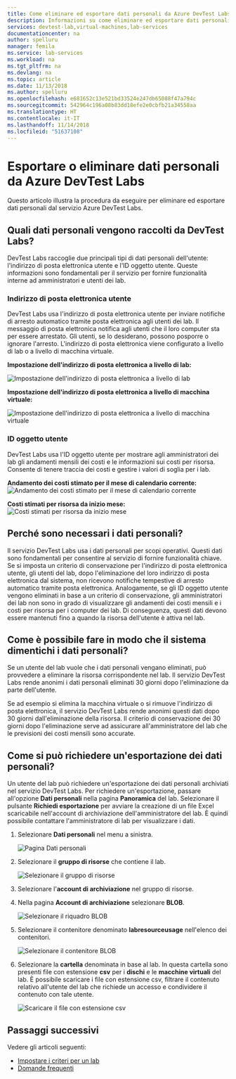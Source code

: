 ```yaml
---
title: Come eliminare ed esportare dati personali da Azure DevTest Labs | Microsoft Docs
description: Informazioni su come eliminare ed esportare dati personali dal servizio Azure DevLast Labs per adempiere agli obblighi derivanti dall'applicazione del Regolamento generale sulla protezione dei dati (GDPR).
services: devtest-lab,virtual-machines,lab-services
documentationcenter: na
author: spelluru
manager: femila
ms.service: lab-services
ms.workload: na
ms.tgt_pltfrm: na
ms.devlang: na
ms.topic: article
ms.date: 11/13/2018
ms.author: spelluru
ms.openlocfilehash: e681652c13e521bd33524e247db65088f47a794c
ms.sourcegitcommit: 542964c196a08b83dd18efe2e0cbfb21a34558aa
ms.translationtype: HT
ms.contentlocale: it-IT
ms.lasthandoff: 11/14/2018
ms.locfileid: "51637108"
---
```

# <a name="export-or-delete-personal-data-from-azure-devtest-labs"></a>Esportare o eliminare dati personali da Azure DevTest Labs
Questo articolo illustra la procedura da eseguire per eliminare ed esportare dati personali dal servizio Azure DevTest Labs. 

## <a name="what-personal-data-does-devtest-labs-collect"></a>Quali dati personali vengono raccolti da DevTest Labs?
DevTest Labs raccoglie due principali tipi di dati personali dell'utente: l'indirizzo di posta elettronica utente e l'ID oggetto utente. Queste informazioni sono fondamentali per il servizio per fornire funzionalità interne ad amministratori e utenti dei lab.

### <a name="user-email-address"></a>Indirizzo di posta elettronica utente
DevTest Labs usa l'indirizzo di posta elettronica utente per inviare notifiche di arresto automatico tramite posta elettronica agli utenti dei lab. Il messaggio di posta elettronica notifica agli utenti che il loro computer sta per essere arrestato. Gli utenti, se lo desiderano, possono posporre o ignorare l'arresto. L'indirizzo di posta elettronica viene configurato a livello di lab o a livello di macchina virtuale.

**Impostazione dell'indirizzo di posta elettronica a livello di lab:**

![Impostazione dell'indirizzo di posta elettronica a livello di lab](./media/personal-data-delete-export/lab-user-email.png)

**Impostazione dell'indirizzo di posta elettronica a livello di macchina virtuale:**

![Impostazione dell'indirizzo di posta elettronica a livello di macchina virtuale](./media/personal-data-delete-export/vm-user-email.png)

### <a name="user-object-id"></a>ID oggetto utente
DevTest Labs usa l'ID oggetto utente per mostrare agli amministratori dei lab gli andamenti mensili dei costi e le informazioni sui costi per risorsa. Consente di tenere traccia dei costi e gestire i valori di soglia per i lab. 

**Andamento dei costi stimato per il mese di calendario corrente:**
![Andamento dei costi stimato per il mese di calendario corrente](./media/personal-data-delete-export/estimated-cost-trend-per-month.png)

**Costi stimati per risorsa da inizio mese:**
![Costi stimati per risorsa da inizio mese](./media/personal-data-delete-export/estimated-month-to-date-cost-by-resource.png)


## <a name="why-do-we-need-this-personal-data"></a>Perché sono necessari i dati personali?
Il servizio DevTest Labs usa i dati personali per scopi operativi. Questi dati sono fondamentali per consentire al servizio di fornire funzionalità chiave. Se si imposta un criterio di conservazione per l'indirizzo di posta elettronica utente, gli utenti del lab, dopo l'eliminazione del loro indirizzo di posta elettronica dal sistema, non ricevono notifiche tempestive di arresto automatico tramite posta elettronica. Analogamente, se gli ID oggetto utente vengono eliminati in base a un criterio di conservazione, gli amministratori dei lab non sono in grado di visualizzare gli andamenti dei costi mensili e i costi per risorsa per i computer dei lab. Di conseguenza, questi dati devono essere mantenuti fino a quando la risorsa dell'utente è attiva nel lab.

## <a name="how-can-i-have-the-system-to-forget-my-personal-data"></a>Come è possibile fare in modo che il sistema dimentichi i dati personali?
Se un utente del lab vuole che i dati personali vengano eliminati, può provvedere a eliminare la risorsa corrispondente nel lab. Il servizio DevTest Labs rende anonimi i dati personali eliminati 30 giorni dopo l'eliminazione da parte dell'utente.

Se ad esempio si elimina la macchina virtuale o si rimuove l'indirizzo di posta elettronica, il servizio DevTest Labs rende anonimi questi dati dopo 30 giorni dall'eliminazione della risorsa. Il criterio di conservazione dei 30 giorni dopo l'eliminazione serve ad assicurare all'amministratore del lab che le previsioni dei costi mensili sono accurate.

## <a name="how-can-i-request-an-export-on-my-personal-data"></a>Come si può richiedere un'esportazione dei dati personali?
Un utente del lab può richiedere un'esportazione dei dati personali archiviati nel servizio DevTest Labs. Per richiedere un'esportazione, passare all'opzione **Dati personali** nella pagina **Panoramica** del lab. Selezionare il pulsante **Richiedi esportazione** per avviare la creazione di un file Excel scaricabile nell'account di archiviazione dell'amministratore del lab. È quindi possibile contattare l'amministratore di lab per visualizzare i dati.

1. Selezionare **Dati personali** nel menu a sinistra. 

    ![Pagina Dati personali](./media/personal-data-delete-export/personal-data-page.png)
2. Selezionare il **gruppo di risorse** che contiene il lab.

    ![Selezionare il gruppo di risorse](./media/personal-data-delete-export/select-resource-group.png)
3. Selezionare l'**account di archiviazione** nel gruppo di risorse.
4. Nella pagina **Account di archiviazione** selezionare **BLOB**.

    ![Selezionare il riquadro BLOB](./media/personal-data-delete-export/select-blobs-tile.png)
5. Selezionare il contenitore denominato **labresourceusage** nell'elenco dei contenitori.

    ![Selezionare il contenitore BLOB](./media/personal-data-delete-export/select-blob-container.png)
6. Selezionare la **cartella** denominata in base al lab. In questa cartella sono presenti file con estensione **csv** per i **dischi** e le **macchine virtuali** del lab. È possibile scaricare i file con estensione csv, filtrare il contenuto relativo all'utente del lab che richiede un accesso e condividere il contenuto con tale utente.

    ![Scaricare il file con estensione csv](./media/personal-data-delete-export/download-csv-file.png)

## <a name="next-steps"></a>Passaggi successivi
Vedere gli articoli seguenti: 

- [Impostare i criteri per un lab](devtest-lab-get-started-with-lab-policies.md)
- [Domande frequenti](devtest-lab-faq.md)
